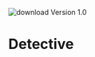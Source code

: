 ![download](https://user-images.githubusercontent.com/90603785/174975614-86b76bde-f52a-4c22-b54e-72cda285d9ae.png)
Version 1.0
# Detective
